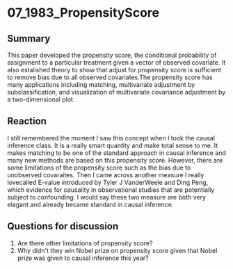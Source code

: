# 07_1983_PropensityScore


## Summary

This paper developed the propensity score, the  conditional  probability  of  assignment  to  a  particular
treatment  given  a  vector  of observed  covariate.  It also estalished theory to show that adjust for propensity  score is sufficient  to remove  bias due  to
all  observed  covariates.The propensity score has many applications including matching, multivariate
adjustment  by  subclassification, and visualization of multivariate covariance adjustment by a two-dimensional  plot.

## Reaction

I still remembered the moment I saw this concept when I took the causal inference class. It is a really smart quantity and make total sense to me. It makes matching to be one of the standard approach in causal inference and many new methods are based on this propensity score. However, there are some limitations of the propensity score such as the bias due to unobserved covaraites. Then I came across another measure I really lovecalled E-value introduced by Tyler J VanderWeele and Ding Peng, which evidence for causality in observational studies that are potentially subject to confounding. I would say these two measure are both very elagant and already became standard in causal inference.

## Questions for discussion

1. Are there other limitations of propensity score?
2. Why didn't they win Nobel prize on propensity score given that Nobel prize was given to causal inference this year?

